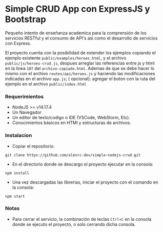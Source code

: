 # Simple CRUD App con ExpressJS y Bootstrap

Pequeño intento de enseñanza academica para la comprensión de los servicios RESTful y el consumo de API's asi como el
desarrollo de servicios con Express.

El proyecto cuenta con la posibilidad de extender los ejemplos copiando el ejemplo
existente ```public/examples/heroes.html```, y el archivo ```public/js/heroes-crud.js```, despues arreglar las
referencias entre js y html en la linea ```107``` del ```archivo-copiado.html```. Ademas de que se debe hacer lo mismo
con el archivo ```routes/api/heroes.js``` y haciendo las modificaciones indicadas en el archivo ```app.js```; (
opcional): agregar el boton con la ruta del ejemplo en el archivo ```public/index.html```

### Requerimientos

* NodeJS >= v14.17.4
* Un Navegador
* Un editor de texto/codigo o IDE (VSCode, WebStorm, Etc).
* Conocimientos básicos en HTMl y estructuras de archivos.

### Instalacion

* Copiar el repositorio:

```shell
git clone https://github.com/alexrc-dev/simple-nodejs-crud.git
```

* En el directorio donde se descargo el proyecto ejecutar en la consola:

 ```shell
npm install
```

* Una vez descargadas las librerias, iniciar el proyecto con el comando en la consola:

```shell
npm start
```

### Notas

* Para cerrar el servicio, la combinación de teclas ```Ctrl+C``` en la consola donde se ejecuto el proyecto, o solo
  cerrando dicha consola.